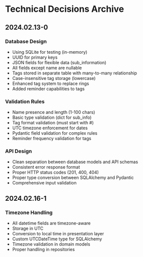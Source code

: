 # Technical Decisions Archive

## 2024.02.13-0

### Database Design
- Using SQLite for testing (in-memory)
- UUID for primary keys
- JSON fields for flexible data (sub_information)
- All fields except name are nullable
- Tags stored in separate table with many-to-many relationship
- Case-insensitive tag storage (lowercase)
- Enhanced tag system to replace rings
- Added reminder capabilities to tags

### Validation Rules
- Name presence and length (1-100 chars)
- Basic type validation (dict for sub_info)
- Tag format validation (must start with #)
- UTC timezone enforcement for dates
- Pydantic field validation for complex rules
- Reminder frequency validation for tags

### API Design
- Clean separation between database models and API schemas
- Consistent error response format
- Proper HTTP status codes (201, 400, 404)
- Proper type conversion between SQLAlchemy and Pydantic
- Comprehensive input validation

## 2024.02.16-1

### Timezone Handling
- All datetime fields are timezone-aware
- Storage in UTC
- Conversion to local time in presentation layer
- Custom UTCDateTime type for SQLAlchemy
- Timezone validation in domain models
- Proper handling in repositories
